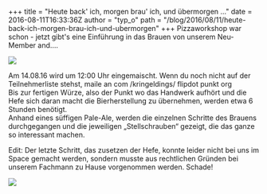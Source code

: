 +++
title = "Heute back' ich, morgen brau' ich, und übermorgen ..."
date = 2016-08-11T16:33:36Z
author = "typ_o"
path = "/blog/2016/08/11/heute-back-ich-morgen-brau-ich-und-ubermorgen"
+++
Pizzaworkshop war schon - jetzt gibt's eine Einführung in das Brauen von
unserem Neu-Member and….

![](/media/br.serendipityThumb.jpg)

Am 14.08.16 wird um 12:00 Uhr eingemaischt. Wenn du noch nicht auf der
Teilnehmerliste stehst, maile an com /kringeldings/ flipdot punkt org  
Bis zur fertigen Würze, also der Punkt wo das Handwerk aufhört und die
Hefe sich daran macht die Bierherstellung zu übernehmen, werden etwa 6
Stunden benötigt.  
Anhand eines süffigen Pale-Ale, werden die einzelnen Schritte des
Brauens durchgegangen und die jeweiligen „Stellschrauben“ gezeigt, die
das ganze so interessant machen.

Edit: Der letzte Schritt, das zusetzen der Hefe, konnte leider nicht bei
uns im Space gemacht werden, sondern musste aus rechtlichen Gründen bei
unserem Fachmann zu Hause vorgenommen werden. Schade!

![](/media/br2.serendipityThumb.jpg)
